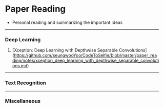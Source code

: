 # Paper Reading 
- Personal reading and summarizing the important ideas 

--------------------

### Deep Learning
1. [Xception: Deep Learning with Depthwise Separable Convolutions] (https://github.com/seungwooYoo/CodeToSelfie/blob/master/paper_reading/notes/xception_deep_learning_with_depthwise_separable_convolutions.md) 

-------------------

### Text Recognition 

---------------------

### Miscellaneous
